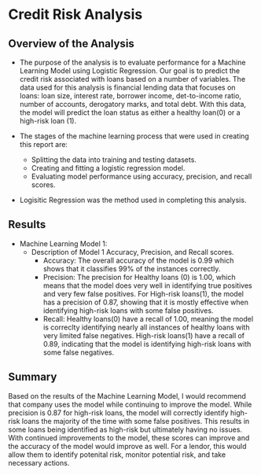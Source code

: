 # Credit Risk Analysis

## Overview of the Analysis
* The purpose of the analysis is to evaluate performance for a Machine Learning Model using Logistic Regression. Our goal is to predict the credit risk associated with loans based on a number of variables. The data used for this analysis is financial lending data that focuses on loans: loan size, interest rate, borrower income, det-to-income ratio, number of accounts, derogatory marks, and total debt. With this data, the model will predict the loan status as either a healthy loan(0) or a high-risk loan (1).

* The stages of the machine learning process that were used in creating this report are: 
    * Splitting the data into training and testing datasets. 
    * Creating and fitting a logistic regression model. 
    * Evaluating model performance using accuracy, precision, and recall scores.
* Logisitic Regression was the method used in completing this analysis. 

## Results

* Machine Learning Model 1:
    * Description of Model 1 Accuracy, Precision, and Recall scores.
        * Accuracy: The overall accuracy of the model is 0.99 which shows that it classifies 99% of the instances correctly. 
        * Precision: The precision for Healthy loans (0) is 1.00, which means that the model does very well in identifying true positives and very few false positives. For High-risk loans(1), the model has a precision of 0.87, showing that it is mostly effective when identifying high-risk loans with some false positives. 
        * Recall: Healthy loans(0) have a recall of 1.00, meaning the model is correclty identifying nearly all instances of healthy loans with very limited false negatives. High-risk loans(1) have a recall of 0.89, indicating that the model is identifying high-risk loans with some false negatives. 

## Summary

Based on the results of the Machine Learning Model, I would recommend that company uses the model while continuing to improve the model. While precision is 0.87 for high-risk loans, the model will correctly identify high-risk loans the majority of the time with some false positives. This results in some loans being identified as high-risk but ultimately having no issues. With continued improvements to the model, these scores can improve and the accuracy of the model would improve as well. For a lendor, this would allow them to identify potenital risk, monitor potential risk, and take necessary actions. 

